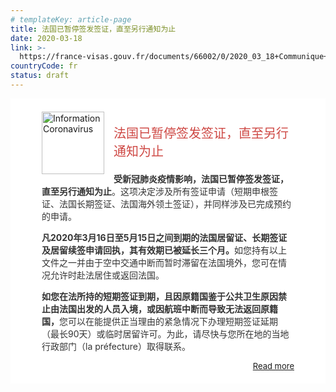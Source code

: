 ```yaml
---
# templateKey: article-page
title: 法国已暂停签发签证，直至另行通知为止
date: 2020-03-18
link: >-
  https://france-visas.gouv.fr/documents/66002/0/2020_03_18+Communique+conjoint.pdf/0856ee9a-3d3f-8c6b-83eb-01049995b09c
countryCode: fr
status: draft
---
```

<div style="background-color: rgb(255,255,255);padding: 20.0px 50.0px;"><img alt="Information Coronavirus" src="/documents/20197/0/COVID-19.PNG/f24e7ee7-edfd-a025-8448-03ff990be6d4?t=1584374232810" style="float: left;margin: 1.0px 15.0px 0 0;height: 100.0px;"> <p style="color: rgb(206,72,68);font-size: 20.0px;font-weight: normal;">法国已暂停签发签证，直至另行通知为止</p> <p style="color: rgb(51,51,51);"><strong>受新冠肺炎疫情影响，法国已暂停签发签证，直至另行通知为止</strong>。这项决定涉及所有签证申请（短期申根签证、法国长期签证、法国海外领土签证），并同样涉及已完成预约的申请。</p> <p style="color: rgb(51,51,51);"><strong>凡2020年3月16日至5月15日之间到期的法国居留证、长期签证及居留续签申请回执，其有效期已被延长三个月。</strong>如您持有以上文件之一并由于空中交通中断而暂时滞留在法国境外，您可在情况允许时赴法居住或返回法国。</p> <p style="color: rgb(51,51,51);"><strong>如您在法所持的短期签证到期，且因原籍国鉴于公共卫生原因禁止由法国出发的人员入境，或因航班中断而导致无法返回原籍国，</strong>您可以在能提供正当理由的紧急情况下办理短期签证延期（最长90天）或临时居留许可。为此，请尽快与您所在地的当地行政部门（la préfecture）取得联系。</p> <p style="margin: 5.0px 0 0 0;text-align: right;font-size: 13.0px;"><a href="/documents/66002/0/2020_03_18+Communique+conjoint.pdf/0856ee9a-3d3f-8c6b-83eb-01049995b09c"><img alt="" src="/documents/20197/0/puce.png/75df931d-e7f4-60e2-1b5a-43243f681fc5?t=1539872298624" style="margin: 0 5.0px;">Read more</a></p> </div>
